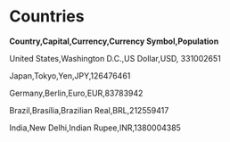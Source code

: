 # Countries
**Country,Capital,Currency,Currency Symbol,Population**

United States,Washington D.C.,US Dollar,USD, 331002651  

Japan,Tokyo,Yen,JPY,126476461

Germany,Berlin,Euro,EUR,83783942

Brazil,Brasília,Brazilian Real,BRL,212559417

India,New Delhi,Indian Rupee,INR,1380004385